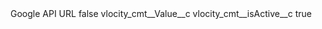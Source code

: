 <?xml version="1.0" encoding="UTF-8"?>
<CustomMetadata xmlns="http://soap.sforce.com/2006/04/metadata" xmlns:xsi="http://www.w3.org/2001/XMLSchema-instance" xmlns:xsd="http://www.w3.org/2001/XMLSchema">
    <label>Google API URL</label>
    <protected>false</protected>
    <values>
        <field>vlocity_cmt__Value__c</field>
        <value xsi:nil="true"/>
    </values>
    <values>
        <field>vlocity_cmt__isActive__c</field>
        <value xsi:type="xsd:boolean">true</value>
    </values>
</CustomMetadata>
